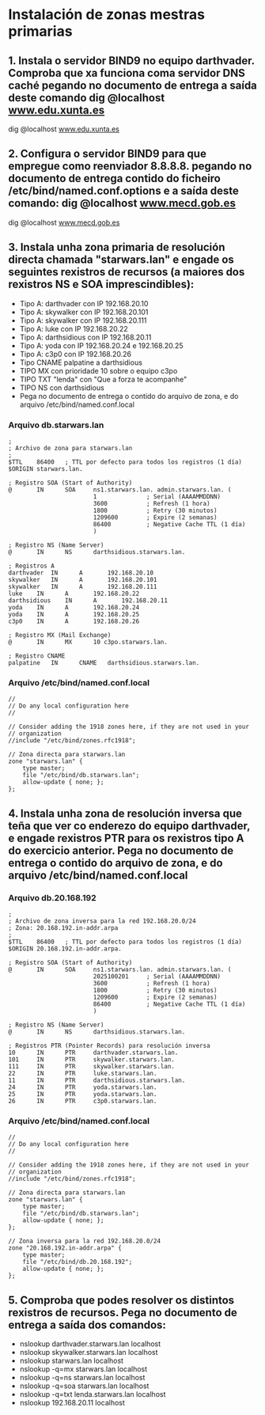 # Instalación de zonas mestras primarias
## 1. Instala o servidor BIND9 no equipo darthvader. Comproba que xa funciona coma servidor DNS caché pegando no documento de entrega a saída deste comando dig @localhost www.edu.xunta.es
dig @localhost www.edu.xunta.es

## 2. Configura o servidor BIND9 para que empregue como reenviador 8.8.8.8. pegando no documento de entrega contido do ficheiro /etc/bind/named.conf.options e a saída deste comando: dig @localhost www.mecd.gob.es
dig @localhost www.mecd.gob.es



## 3. Instala unha zona primaria de resolución directa chamada "starwars.lan" e engade os seguintes rexistros de recursos (a maiores dos rexistros NS e SOA imprescindibles):
- Tipo A: darthvader con IP 192.168.20.10
- Tipo A: skywalker con IP 192.168.20.101
- Tipo A: skywalker con IP 192.168.20.111
- Tipo A: luke con IP 192.168.20.22
- Tipo A: darthsidious con IP 192.168.20.11
- Tipo A: yoda con IP 192.168.20.24 e 192.168.20.25
- Tipo A: c3p0 con IP 192.168.20.26
- Tipo CNAME palpatine a darthsidious
- TIPO MX con prioridade 10 sobre o equipo c3po
- TIPO TXT "lenda" con "Que a forza te acompanhe"
- TIPO NS con darthsidious
- Pega no documento de entrega o contido do arquivo de zona, e do arquivo /etc/bind/named.conf.local
### Arquivo db.starwars.lan
```
;
; Archivo de zona para starwars.lan
;
$TTL    86400   ; TTL por defecto para todos los registros (1 día)
$ORIGIN starwars.lan.

; Registro SOA (Start of Authority)
@       IN      SOA     ns1.starwars.lan. admin.starwars.lan. (
                        1              ; Serial (AAAAMMDDNN)
                        3600           ; Refresh (1 hora)
                        1800           ; Retry (30 minutos)
                        1209600        ; Expire (2 semanas)
                        86400          ; Negative Cache TTL (1 día)
                        )

; Registro NS (Name Server)
@       IN      NS      darthsidious.starwars.lan.

; Registros A
darthvader  IN      A       192.168.20.10
skywalker   IN      A       192.168.20.101
skywalker   IN      A       192.168.20.111
luke    IN      A       192.168.20.22
darthsidious    IN      A       192.168.20.11
yoda    IN      A       192.168.20.24
yoda    IN      A       192.168.20.25
c3p0    IN      A       192.168.20.26

; Registro MX (Mail Exchange)
@       IN      MX      10 c3po.starwars.lan.

; Registro CNAME
palpatine   IN      CNAME   darthsidious.starwars.lan.
```
### Arquivo /etc/bind/named.conf.local
```
//
// Do any local configuration here
//

// Consider adding the 1918 zones here, if they are not used in your
// organization
//include "/etc/bind/zones.rfc1918";

// Zona directa para starwars.lan
zone "starwars.lan" {
    type master;
    file "/etc/bind/db.starwars.lan";
    allow-update { none; };
};
```
## 4. Instala unha zona de resolución inversa que teña que ver co enderezo do equipo darthvader, e engade rexistros PTR para os rexistros tipo A do exercicio anterior. Pega no documento de entrega o contido do arquivo de zona, e do arquivo /etc/bind/named.conf.local
### Arquivo db.20.168.192
```
;
; Archivo de zona inversa para la red 192.168.20.0/24
; Zona: 20.168.192.in-addr.arpa
;
$TTL    86400   ; TTL por defecto para todos los registros (1 día)
$ORIGIN 20.168.192.in-addr.arpa.

; Registro SOA (Start of Authority)
@       IN      SOA     ns1.starwars.lan. admin.starwars.lan. (
                        2025100201     ; Serial (AAAAMMDDNN)
                        3600           ; Refresh (1 hora)
                        1800           ; Retry (30 minutos)
                        1209600        ; Expire (2 semanas)
                        86400          ; Negative Cache TTL (1 día)
                        )

; Registro NS (Name Server)
@       IN      NS      darthsidious.starwars.lan.

; Registros PTR (Pointer Records) para resolución inversa
10      IN      PTR     darthvader.starwars.lan.
101     IN      PTR     skywalker.starwars.lan.
111     IN      PTR     skywalker.starwars.lan.
22      IN      PTR     luke.starwars.lan.
11      IN      PTR     darthsidious.starwars.lan.
24      IN      PTR     yoda.starwars.lan.
25      IN      PTR     yoda.starwars.lan.
26      IN      PTR     c3p0.starwars.lan.
```
### Arquivo /etc/bind/named.conf.local
```
//
// Do any local configuration here
//

// Consider adding the 1918 zones here, if they are not used in your
// organization
//include "/etc/bind/zones.rfc1918";

// Zona directa para starwars.lan
zone "starwars.lan" {
    type master;
    file "/etc/bind/db.starwars.lan";
    allow-update { none; };
};

// Zona inversa para la red 192.168.20.0/24
zone "20.168.192.in-addr.arpa" {
    type master;
    file "/etc/bind/db.20.168.192";
    allow-update { none; };
};
```
## 5. Comproba que podes resolver os distintos rexistros de recursos. Pega no documento de entrega a saída dos comandos:
- nslookup darthvader.starwars.lan localhost
- nslookup skywalker.starwars.lan localhost
- nslookup starwars.lan localhost
- nslookup -q=mx starwars.lan localhost
- nslookup -q=ns starwars.lan localhost
- nslookup -q=soa starwars.lan localhost
- nslookup -q=txt lenda.starwars.lan localhost
- nslookup 192.168.20.11 localhost